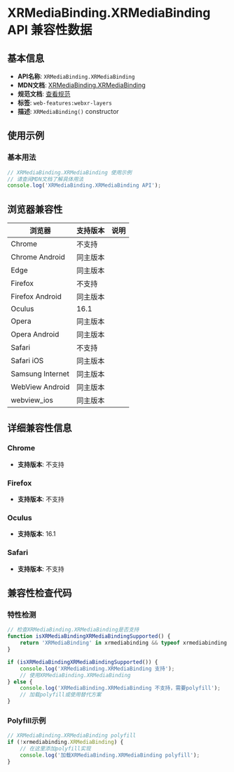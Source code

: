 # XRMediaBinding.XRMediaBinding API 兼容性数据

## 基本信息

- **API名称**: `XRMediaBinding.XRMediaBinding`
- **MDN文档**: [XRMediaBinding.XRMediaBinding](https://developer.mozilla.org/docs/Web/API/XRMediaBinding/XRMediaBinding)
- **规范文档**: [查看规范](https://immersive-web.github.io/layers/#dom-xrmediabinding-xrmediabinding)
- **标签**: `web-features:webxr-layers`
- **描述**: `XRMediaBinding()` constructor

## 使用示例

### 基本用法

```javascript
// XRMediaBinding.XRMediaBinding 使用示例
// 请查阅MDN文档了解具体用法
console.log('XRMediaBinding.XRMediaBinding API');
```

## 浏览器兼容性

| 浏览器 | 支持版本 | 说明 |
|--------|----------|------|
| Chrome | 不支持 |  |
| Chrome Android | 同主版本 |  |
| Edge | 同主版本 |  |
| Firefox | 不支持 |  |
| Firefox Android | 同主版本 |  |
| Oculus | 16.1 |  |
| Opera | 同主版本 |  |
| Opera Android | 同主版本 |  |
| Safari | 不支持 |  |
| Safari iOS | 同主版本 |  |
| Samsung Internet | 同主版本 |  |
| WebView Android | 同主版本 |  |
| webview_ios | 同主版本 |  |

## 详细兼容性信息

### Chrome

- **支持版本**: 不支持

### Firefox

- **支持版本**: 不支持

### Oculus

- **支持版本**: 16.1

### Safari

- **支持版本**: 不支持

## 兼容性检查代码

### 特性检测

```javascript
// 检查XRMediaBinding.XRMediaBinding是否支持
function isXRMediaBindingXRMediaBindingSupported() {
    return 'XRMediaBinding' in xrmediabinding && typeof xrmediabinding.XRMediaBinding === 'function';
}

if (isXRMediaBindingXRMediaBindingSupported()) {
    console.log('XRMediaBinding.XRMediaBinding 支持');
    // 使用XRMediaBinding.XRMediaBinding
} else {
    console.log('XRMediaBinding.XRMediaBinding 不支持，需要polyfill');
    // 加载polyfill或使用替代方案
}
```

### Polyfill示例

```javascript
// XRMediaBinding.XRMediaBinding polyfill
if (!xrmediabinding.XRMediaBinding) {
    // 在这里添加polyfill实现
    console.log('加载XRMediaBinding.XRMediaBinding polyfill');
}
```

